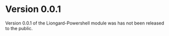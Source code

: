 # Version 0.0.1
Version 0.0.1 of the Liongard-Powershell module was has not been released to the public.